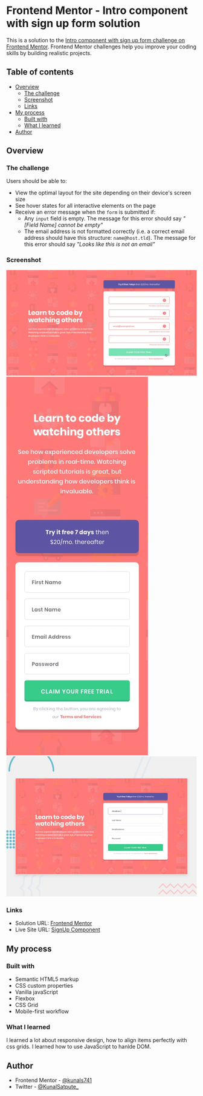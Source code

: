 # Frontend Mentor - Intro component with sign up form solution

This is a solution to the [Intro component with sign up form challenge on Frontend Mentor](https://www.frontendmentor.io/challenges/intro-component-with-signup-form-5cf91bd49edda32581d28fd1). Frontend Mentor challenges help you improve your coding skills by building realistic projects.

## Table of contents

- [Overview](#overview)
  - [The challenge](#the-challenge)
  - [Screenshot](#screenshot)
  - [Links](#links)
- [My process](#my-process)
  - [Built with](#built-with)
  - [What I learned](#what-i-learned)
- [Author](#author)

## Overview

### The challenge

Users should be able to:

- View the optimal layout for the site depending on their device's screen size
- See hover states for all interactive elements on the page
- Receive an error message when the `form` is submitted if:
  - Any `input` field is empty. The message for this error should say _"[Field Name] cannot be empty"_
  - The email address is not formatted correctly (i.e. a correct email address should have this structure: `name@host.tld`). The message for this error should say _"Looks like this is not an email"_

### Screenshot

![](./design/active-states.jpg)
![](./design/mobile-design.jpg)
![](./design/desktop-preview.jpg)

### Links

- Solution URL: [Frontend Mentor](https://www.frontendmentor.io/solutions/mobile-first-sign-up-component-using-grid-and-flexbox-nsLQBE06H)
- Live Site URL: [SignUp Component](https://signup0component.netlify.app/)

## My process

### Built with

- Semantic HTML5 markup
- CSS custom properties
- Vanilla javaScript
- Flexbox
- CSS Grid
- Mobile-first workflow

### What I learned

I learned a lot about responsive design, how to align items perfectly with css grids.
I learned how to use JavaScript to hanlde DOM.

## Author

- Frontend Mentor - [@kunals741](https://www.frontendmentor.io/profile/kunals741)
- Twitter - [@KunalSatpute\_](https://www.twitter.com/KunalSatpute_)
